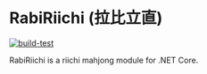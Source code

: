 # RabiRiichi (拉比立直)

[![build-test](https://github.com/KCFindstr/RabiRiichi/actions/workflows/build-test.yml/badge.svg)](https://github.com/KCFindstr/RabiRiichi/actions)

RabiRiichi is a riichi mahjong module for .NET Core.
